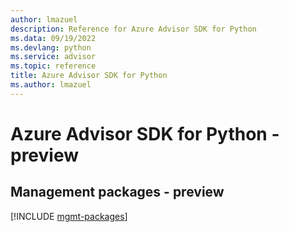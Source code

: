 ```yaml
---
author: lmazuel
description: Reference for Azure Advisor SDK for Python
ms.data: 09/19/2022
ms.devlang: python
ms.service: advisor
ms.topic: reference
title: Azure Advisor SDK for Python
ms.author: lmazuel
---
```

# Azure Advisor SDK for Python - preview

## Management packages - preview
[!INCLUDE [mgmt-packages](advisor-mgmt-index.md)]